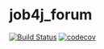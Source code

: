 # job4j_forum
[![Build Status](https://travis-ci.org/staskorobeynikov/job4j_forum.svg?branch=master)](https://travis-ci.org/staskorobeynikov/job4j_forum)
[![codecov](https://codecov.io/gh/staskorobeynikov/job4j_forum/branch/master/graph/badge.svg)](https://codecov.io/gh/staskorobeynikov/job4j_forum)